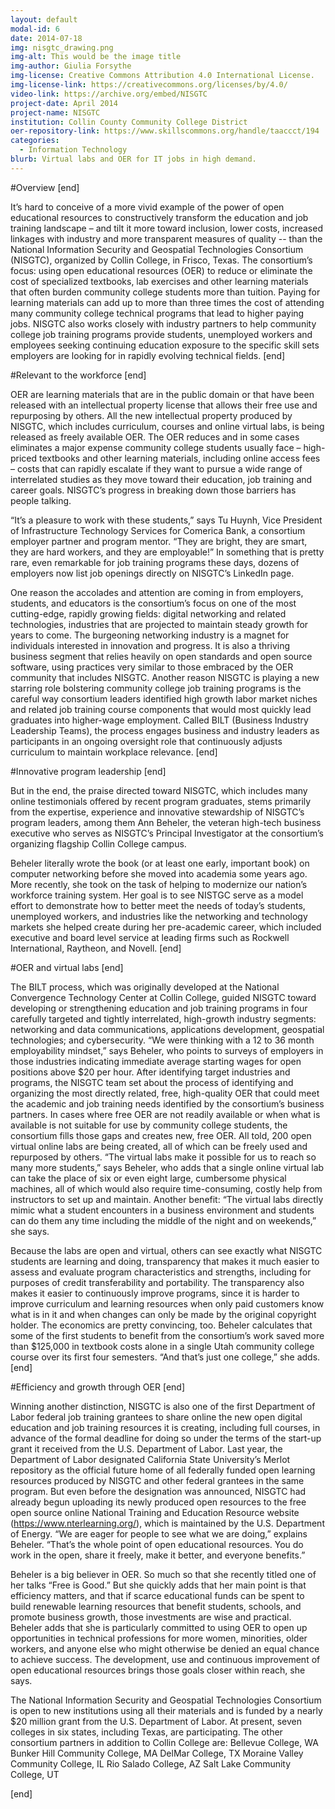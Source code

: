 ```yaml
---
layout: default
modal-id: 6
date: 2014-07-18
img: nisgtc_drawing.png
img-alt: This would be the image title
img-author: Giulia Forsythe
img-license: Creative Commons Attribution 4.0 International License.
img-license-link: https://creativecommons.org/licenses/by/4.0/
video-link: https://archive.org/embed/NISGTC
project-date: April 2014
project-name: NISGTC
institution: Collin County Community College District
oer-repository-link: https://www.skillscommons.org/handle/taaccct/194
categories:
  - Information Technology
blurb: Virtual labs and OER for IT jobs in high demand.
---
```

#Overview
[end]

It’s hard to conceive of a more vivid example of the power of open educational resources to constructively transform the education and job training landscape – and tilt it more toward inclusion, lower costs, increased linkages with industry and more transparent measures of quality -- than the National Information Security and Geospatial Technologies Consortium (NISGTC), organized by Collin College, in Frisco, Texas. The consortium’s focus: using open educational resources (OER) to reduce or eliminate the cost of specialized textbooks, lab exercises and other learning materials that often burden community college students more than tuition. Paying for learning materials can add up to more than three times the cost of attending many community college technical programs that lead to higher paying jobs. NISGTC also works closely with industry partners to help community college job training programs provide students, unemployed workers and employees seeking continuing education exposure to the specific skill sets employers are looking for in rapidly evolving technical fields. 
[end]

#Relevant to the workforce
[end]

OER are learning materials that are in the public domain or that have been released with an intellectual property license that allows their free use and repurposing by others. All the new intellectual property produced by NISGTC, which includes curriculum, courses and online virtual labs, is being released as freely available OER. The OER reduces and in some cases eliminates a major expense community college students usually face – high-priced textbooks and other learning materials, including online access fees – costs that can rapidly escalate if they want to pursue a wide range of interrelated studies as they move toward their education, job training and career goals. NISGTC’s progress in breaking down those barriers has people talking. 

“It’s a pleasure to work with these students,” says Tu Huynh, Vice President of Infrastructure Technology Services for Comerica Bank, a consortium employer partner and program mentor. “They are bright, they are smart, they are hard workers, and they are employable!” In something that is pretty rare, even remarkable for job training programs these days, dozens of employers now list job openings directly on NISGTC’s LinkedIn page.

One reason the accolades and attention are coming in from employers, students, and educators is the consortium’s focus on one of the most cutting-edge, rapidly growing fields: digital networking and related technologies, industries that are projected to maintain steady growth for years to come. The burgeoning networking industry is a magnet for individuals interested in innovation and progress. It is also a thriving business segment that relies heavily on open standards and open source software, using practices very similar to those embraced by the OER community that includes NISGTC. Another reason NISGTC is playing a new starring role bolstering community college job training programs is the careful way consortium leaders identified high growth labor market niches and related job training course components that would most quickly lead graduates into higher-wage employment. Called BILT (Business Industry Leadership Teams), the process engages business and industry leaders as participants in an ongoing oversight role that continuously adjusts curriculum to maintain workplace relevance. 
[end]

#Innovative program leadership
[end]

But in the end, the praise directed toward NISGTC, which includes many online testimonials offered by recent program graduates, stems primarily from the expertise, experience and innovative stewardship of NISGTC’s program leaders, among them Ann Beheler, the veteran high-tech business executive who serves as NISGTC’s Principal Investigator at the consortium’s organizing flagship Collin College campus.  

Beheler literally wrote the book (or at least one early, important book) on computer networking before she moved into academia some years ago. More recently, she took on the task of helping to modernize our nation’s workforce training system. Her goal is to see NISTGC serve as a model effort to demonstrate how to better meet the needs of today’s students, unemployed workers, and industries like the networking and technology markets she helped create during her pre-academic career, which included executive and board level service at leading firms such as Rockwell International, Raytheon, and Novell. 
[end]

#OER and virtual labs
[end]

The BILT process, which was originally developed at the National Convergence Technology Center at Collin College, guided NISGTC toward developing or strengthening education and job training programs in four carefully targeted and tightly interrelated, high-growth industry segments: networking and data communications, applications development, geospatial technologies; and cybersecurity. “We were thinking with a 12 to 36 month employability mindset,” says Beheler, who points to surveys of employers in those industries indicating immediate average starting wages for open positions above $20 per hour. After identifying target industries and programs, the NISGTC team set about the process of identifying and organizing the most directly related, free, high-quality OER that could meet the academic and job training needs identified by the consortium’s business partners. In cases where free OER are not readily available or when what is available is not suitable for use by community college students, the consortium fills those gaps and creates new, free OER. All told, 200 open virtual online labs are being created, all of which can be freely used and repurposed by others. “The virtual labs make it possible for us to reach so many more students,” says Beheler, who adds that a single online virtual lab can take the place of six or even eight large, cumbersome physical machines, all of which would also require time-consuming, costly help from instructors to set up and maintain. Another benefit: “The virtual labs directly mimic what a student encounters in a business environment and students can do them any time including the middle of the night and on weekends,” she says.  

Because the labs are open and virtual, others can see exactly what NISGTC students are learning and doing, transparency that makes it much easier to assess and evaluate program characteristics and strengths, including for purposes of credit transferability and portability. The transparency also makes it easier to continuously improve programs, since it is harder to improve curriculum and learning resources when only paid customers know what is in it and when changes can only be made by the original copyright holder. The economics are pretty convincing, too. Beheler calculates that some of the first students to benefit from the consortium’s work saved more than $125,000 in textbook costs alone in a single Utah community college course over its first four semesters.  “And that’s just one college,” she adds. 
[end]

#Efficiency and growth through OER
[end]

Winning another distinction, NISGTC is also one of the first Department of Labor federal job training grantees to share online the new open digital education and job training resources it is creating, including full courses, in advance of the formal deadline for doing so under the terms of the start-up grant it received from the U.S. Department of Labor.  Last year, the Department of Labor designated California State University’s Merlot repository as the official future home of all federally funded open learning resources produced by NISGTC and other federal grantees in the same program. But even before the designation was announced, NISGTC had already begun uploading its newly produced open resources to the free open source online National Training and Education Resource website (https://www.nterlearning.org/), which is maintained by the U.S. Department of Energy. “We are eager for people to see what we are doing,” explains Beheler. “That’s the whole point of open educational resources. You do work in the open, share it freely, make it better, and everyone benefits.”

Beheler is a big believer in OER. So much so that she recently titled one of her talks “Free is Good.” But she quickly adds that her main point is that efficiency matters, and that if scarce educational funds can be spent to build renewable learning resources that benefit students, schools, and promote business growth, those investments are wise and practical.  Beheler adds that she is particularly committed to using OER to open up opportunities in technical professions for more women, minorities, older workers, and anyone else who might otherwise be denied an equal chance to achieve success. The development, use and continuous improvement of open educational resources brings those goals closer within reach, she says.

The National Information Security and Geospatial Technologies Consortium is open to new institutions using all their materials and is funded by a nearly $20 million grant from the U.S. Department of Labor. At present, seven colleges in six states, including Texas, are participating. The other consortium partners in addition to Collin College are:
Bellevue College, WA
Bunker Hill Community College, MA
DelMar College, TX
Moraine Valley Community College, IL
Rio Salado College, AZ
Salt Lake Community College, UT

[end]
